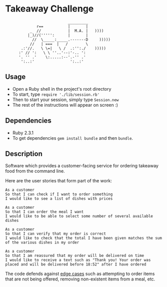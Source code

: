 Takeaway Challenge
==================
```
                            _________
              r==           |       |
           _  //            |  M.A. |   ))))
          |_)//(''''':      |       |
            //  \_____:_____.-------D     )))))
           //   | ===  |   /        \
       .:'//.   \ \=|   \ /  .:'':./    )))))
      :' // ':   \ \ ''..'--:'-.. ':
      '. '' .'    \:.....:--'.-'' .'
       ':..:'                ':..:'

 ```

 Usage
 ---------

 * Open a Ruby shell in the project's root directory
 * To start, type
     `require './lib/session.rb'`
 * Then to start your session, simply type
     `Session.new`
 * The rest of the instructions will appear on screen :)


 Dependencies
 --------------

 * Ruby 2.3.1
 * To get dependencies `gem install bundle` and then `bundle`.


 Description
 -------------

 Software which provides a customer-facing service for ordering takeaway food from the command line.

 Here are the user stories that form part of the work:

 ```
 As a customer
 So that I can check if I want to order something
 I would like to see a list of dishes with prices

 As a customer
 So that I can order the meal I want
 I would like to be able to select some number of several available dishes

 As a customer
 So that I can verify that my order is correct
 I would like to check that the total I have been given matches the sum of the various dishes in my order

 As a customer
 So that I am reassured that my order will be delivered on time
 I would like to receive a text such as "Thank you! Your order was placed and will be delivered before 18:52" after I have ordered
 ```

 The code defends against [edge cases](http://programmers.stackexchange.com/questions/125587/what-are-the-difference-between-an-edge-case-a-corner-case-a-base-case-and-a-b) such as attempting to order items that are not being offered, removing non-existent items from a meal, etc.

